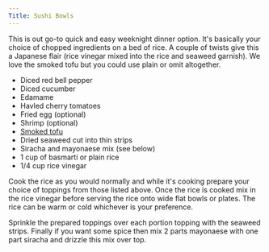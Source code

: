 ```yaml
---
Title: Sushi Bowls
---
```


This is out go-to quick and easy weeknight dinner option. It's basically your choice of chopped ingredients on a bed of rice. A couple of twists give this a Japanese flair (rice vinegar mixed into the rice and seaweed garnish). We love the smoked tofu but you could use plain or omit altogether.

* Diced red bell pepper
* Diced cucumber
* Edamame
* Havled cherry tomatoes
* Fried egg (optional)
* Shrimp (optional)
* [Smoked tofu](https://i5.walmartimages.ca/images/Large/000/981/999999-57864000981.jpg)
* Dried seaweed cut into thin strips
* Siracha and mayonaese mix (see below)
* 1 cup of basmarti or plain rice
* 1/4 cup rice vinegar

Cook the rice as you would normally and while it's cooking prepare your choice of toppings from those listed above. Once the rice is cooked mix in the rice vinegar before serving the rice onto wide flat bowls or plates. The rice can be warm or cold whichever is your preference.

Sprinkle the prepared toppings over each portion topping with the seaweed strips. Finally if you want some spice then mix 2 parts  mayonaese with one part siracha and drizzle this mix over top.